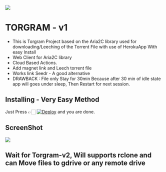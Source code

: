 ![](https://telegra.ph/file/2bb410c28a2ed55f74ce3.png)
# TORGRAM - v1
- This is Torgram Project based on the Aria2C library used for downloading/Leeching of the Torrent File with use of HerokuApp With easy Install 
- Web Client for Aria2C library
- Cloud Based Actions.
- Add magnet link and Leech torrent file
- Works link Seedr - A good alternative
- DRAWBACK : File only Stay for 30min Because after 30 min of idle state app will goes under sleep, Then Restart for next session. 

## Installing - Very Easy Method
Just Press 👉🏻 [![Deploy](https://www.herokucdn.com/deploy/button.svg)](https://heroku.com/deploy) and you are done.

## ScreenShot
![](https://telegra.ph/file/f07a260f02029c0615f10.png)
## Wait for Torgram-v2, Will supports rclone and can Move files to gdrive or any remote drive
